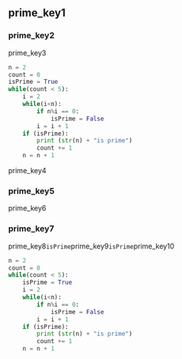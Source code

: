 ## prime_key1
### prime_key2
prime_key3

```python
n = 2
count = 0
isPrime = True
while(count < 5):
    i = 2
    while(i<n):
        if n%i == 0:
            isPrime = False
        i = i + 1
    if (isPrime):
        print (str(n) + "is prime")
        count += 1
    n = n + 1 
```
prime_key4

### prime_key5
prime_key6


### prime_key7
prime_key8`isPrime`prime_key9`isPrime`prime_key10


```python
n = 2
count = 0
while(count < 5):
    isPrime = True
    i = 2
    while(i<n):
        if n%i == 0:
            isPrime = False
        i = i + 1
    if (isPrime):
        print (str(n) + "is prime")
        count += 1
    n = n + 1 
```
